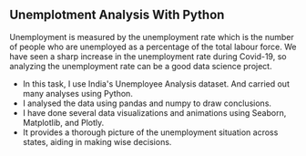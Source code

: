 ## Unemplotment Analysis With Python

Unemployment is measured by the unemployment rate which is the number of people who are unemployed as a percentage of the total labour force. We have seen a sharp
increase in the unemployment rate during Covid-19, so analyzing the unemployment rate
can be a good data science project.

- In this task, I use India's Unemployee Analysis dataset. And carried out many analyses using Python.
- I analysed the data using pandas and numpy to draw conclusions.
- I have done several data visualizations and animations using Seaborn, Matplotlib, and Plotly.
- It provides a thorough picture of the unemployment situation across states, aiding in making wise decisions.
